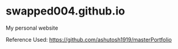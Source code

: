 # swapped004.github.io
My personal website

Reference Used: https://github.com/ashutosh1919/masterPortfolio
